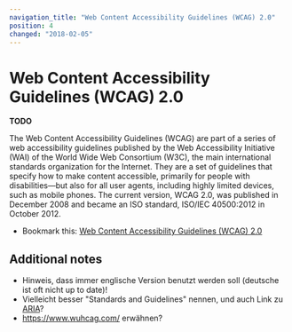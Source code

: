 ```yaml
---
navigation_title: "Web Content Accessibility Guidelines (WCAG) 2.0"
position: 4
changed: "2018-02-05"
---
```


# Web Content Accessibility Guidelines (WCAG) 2.0

**TODO**

The Web Content Accessibility Guidelines (WCAG) are part of a series of web accessibility guidelines published by the Web Accessibility Initiative (WAI) of the World Wide Web Consortium (W3C), the main international standards organization for the Internet. They are a set of guidelines that specify how to make content accessible, primarily for people with disabilities—but also for all user agents, including highly limited devices, such as mobile phones. The current version, WCAG 2.0, was published in December 2008 and became an ISO standard, ISO/IEC 40500:2012 in October 2012.

- Bookmark this: [Web Content Accessibility Guidelines (WCAG) 2.0](https://www.w3.org/TR/WCAG20/)

## Additional notes

- Hinweis, dass immer englische Version benutzt werden soll (deutsche ist oft nicht up to date)!
- Vielleicht besser "Standards and Guidelines" nennen, und auch Link zu [ARIA](https://www.w3.org/TR/wai-aria/)?
- <https://www.wuhcag.com/> erwähnen?